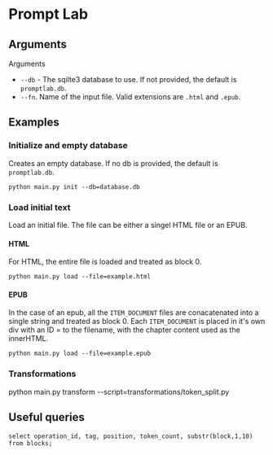 # Prompt Lab

## Arguments

Arguments

- `--db` - The sqilte3 database to use. If not provided, the default is `promptlab.db`.
- `--fn`. Name of the input file. Valid extensions are `.html` and `.epub`.

## Examples

### Initialize and empty database

Creates an empty database. If no db is provided, the default is `promptlab.db`.

```
python main.py init --db=database.db
```

### Load initial text

Load an initial file. The file can be either a singel HTML file or an EPUB.

#### HTML

For HTML, the entire file is loaded and treated as block 0.

```
python main.py load --file=example.html
```

#### EPUB

In the case of an epub, all the `ITEM_DOCUMENT` files are conacatenated into a single string and treated as block 0. Each `ITEM_DOCUMENT` is placed in it's own div with an ID = to the filename, with the chapter content used as the innerHTML.

```
python main.py load --file=example.epub
```

### Transformations

python main.py transform --script=transformations/token_split.py

## Useful queries

```
select operation_id, tag, position, token_count, substr(block,1,10) from blocks;
```
